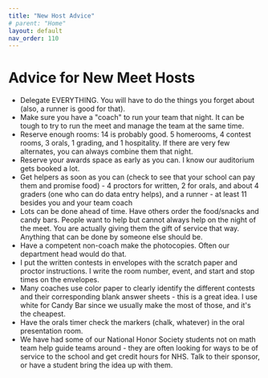 ```yaml
---
title: "New Host Advice"
# parent: "Home"
layout: default
nav_order: 110
---
```

<!-- note: layout deliberately does not include the NSML logo -->

# Advice for New Meet Hosts

* Delegate EVERYTHING. You will have to do the things you forget about (also, a runner is good for that).
* Make sure you have a "coach" to run your team that night. It can be tough to try to run the meet and manage the team at the same time.
* Reserve enough rooms: 14 is probably good. 5 homerooms, 4 contest rooms, 3 orals, 1 grading, and 1 hospitality.
  If there are very few alternates, you can always combine them that night.
* Reserve your awards space as early as you can. I know our auditorium gets booked a lot.
* Get helpers as soon as you can (check to see that your school can pay them and promise food) - 4 proctors for written, 2 for orals, and about 4 graders (one who can do data entry helps), and a runner - at least 11 besides you and your team coach
* Lots can be done ahead of time. Have others order the food/snacks and candy bars. People want to help but cannot always help on the night of the meet. You are actually giving them the gift of service that way. Anything that can be done by someone else should be.
* Have a competent non-coach make the photocopies. Often our department head would do that.
* I put the written contests in envelopes with the scratch paper and proctor instructions. I write the room number, event, and start and stop times on the envelopes.
* Many coaches use color paper to clearly identify the different contests and their corresponding blank answer sheets - this is a great idea. I use white for Candy Bar since we usually make the most of those, and it's the cheapest.
* Have the orals timer check the markers (chalk, whatever) in the oral presentation room.
* We have had some of our National Honor Society students not on math team help guide teams around - they are often looking for ways to be of service to the school and get credit hours for NHS. Talk to their sponsor, or have a student bring the idea up with them.
